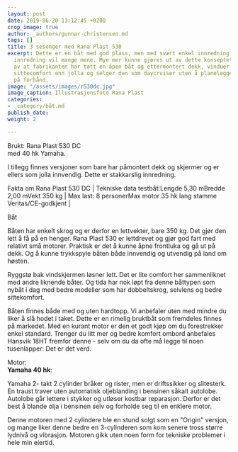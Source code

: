 ```yaml
---
layout: post
date: 2019-06-20 13:12:45 +0200
crop_image: true
author: _authors/gunnar-christensen.md
tags: []
title: 3 sesonger med Rana Plast 530
excerpt: Dette er en båt med god plass, men med svært enkel innredning. For enkel
  innredning vil mange mene. Mye mer kunne gjøres ut av dette konseptet. Du har følelsen
  av at fabrikanten har tatt en åpen båt og ettermontert dekk, vinduer og noe bedre
  sittecomfort enn jolla og selger den som daycruiser uten å planelegge særlig mye
  på forhånd.
image: "/assets/images/r530dc.jpg"
image_caption: Illustrasjonsfoto Rana Plast
categories:
- _category/båt.md
publish_date: 
weight: 2

---
```

Brukt: Rana Plast 530 DC  
med 40 hk Yamaha.

I tillegg finnes versjoner som bare har påmontert dekk og skjermer og er ellers som jolla innvendig. Dette er stakkarslig innredning.

Fakta om Rana Plast 530 DC
| Tekniske data testbåt:Lengde 5,30 mBredde 2,00 mVekt 350 kg | Max last: 8 personerMax motor 35 hk lang stamme Veritas/CE-godkjent |

Båt

Båten har enkelt skrog og er derfor en lettvekter, bare 350 kg. Det gjør den lett å få på en henger. Rana Plast 530 er lettdrevet og gjør god fart med relativt små motorer. Praktisk er det å kunne åpne frontluka og gå ut på dekk. Og å kunne trykkspyle båten både innvendig og utvendig på land om høsten.

Ryggstø bak vindskjermen løsner lett. Det er lite comfort her sammenliknet med andre liknende båter. Og tida har nok løpt fra denne båttypen som nybåt i dag med bedre modeller som har dobbeltskrog, selvlens og bedre sittekomfort.

Båten finnes både med og uten hardtopp. Vi anbefaler uten med mindre du liker å slå hodet i taket. Dette er en rimelig bruktbåt som fremdeles finnes på markedet. Med en kurant motor er den et godt kjøp om du forestrekker enkel standard. Trenger du litt mer og bedre komfort ombord anbefales Hansvik 18HT fremfor denne - selv om du da ofte må legge til noen tusenlapper: Det er det verd.

Motor:  
**Yamaha 40 hk**:

Yamaha 2- takt 2 cylinder bråker og rister, men er driftssikker og slitesterk. En traust traver uten automatisk oljeblanding i bensinen såkalt autolobe. Autolobe går lettere i stykker og utløser kostbar reparasjon. Derfor er det best å blande olja i bensinen selv og forholde seg til en enklere motor.

Denne motoren med 2 cylindere ble en stund solgt som en "Origin" versjon, og mange liker denne bedre en 3-cylinderen som kom senere tross større lydnivå og vibrasjon. Motoren gikk uten noen form for tekniske problemer i hele min eiertid.